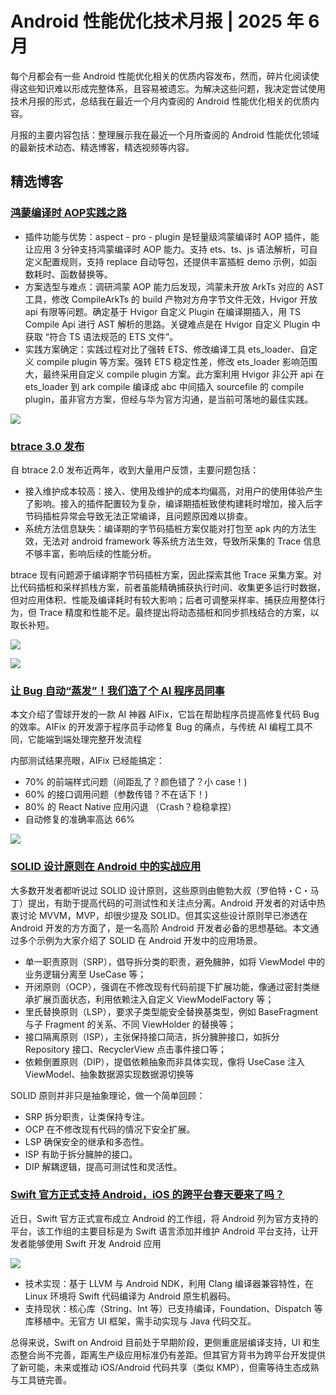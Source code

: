 # Android 性能优化技术月报 | 2025 年 6 月
每个月都会有一些 Android 性能优化相关的优质内容发布，然而，碎片化阅读使得这些知识难以形成完整体系，且容易被遗忘。为解决这些问题，我决定尝试使用技术月报的形式，总结我在最近一个月内查阅的 Android 性能优化相关的优质内容。

月报的主要内容包括：整理展示我在最近一个月所查阅的 Android 性能优化领域的最新技术动态、精选博客，精选视频等内容。

## 精选博客
### [鸿蒙编译时 AOP实践之路](https://juejin.cn/post/7513959746475786275)
- 插件功能与优势：aspect - pro - plugin 是轻量级鸿蒙编译时 AOP 插件，能让应用 3 分钟支持鸿蒙编译时 AOP 能力。支持 ets、ts、js 语法解析，可自定义配置规则，支持 replace 自动导包，还提供丰富插桩 demo 示例，如函数耗时、函数替换等。
- 方案选型与难点：调研鸿蒙 AOP 能力后发现，鸿蒙未开放 ArkTs 对应的 AST 工具，修改 CompileArkTs 的 build 产物对方舟字节文件无效，Hvigor 开放 api 有限等问题。确定基于 Hvigor 自定义 Plugin 在编译期插入，用 TS Compile Api 进行 AST 解析的思路。关键难点是在 Hvigor 自定义 Plugin 中获取 “符合 TS 语法规范的 ETS 文件”。
- 实践方案确定：实践过程对比了强转 ETS、修改编译工具 ets_loader、自定义 compile plugin 等方案。强转 ETS 稳定性差，修改 ets_loader 影响范围大，最终采用自定义 compile plugin 方案。此方案利用 Hvigor 非公开 api 在 ets_loader 到 ark compile 编译成 abc 中间插入 sourcefile 的 compile plugin，虽非官方方案，但经与华为官方沟通，是当前可落地的最佳实践。

![](https://hub.gitmirror.com/raw.githubusercontent.com/RicardoJiang/resource/refs/heads/main/2025/june/p4.webp)

### [btrace 3.0 发布](https://github.com/bytedance/btrace/blob/master/INTRODUCTION.zh-CN.MD)
自 btrace 2.0 发布近两年，收到大量用户反馈，主要问题包括：

- 接入维护成本较高：接入、使用及维护的成本均偏高，对用户的使用体验产生了影响。接入的插件配置较为复杂，编译期插桩致使构建耗时增加，接入后字节码插桩异常会导致无法正常编译，且问题原因难以排查。
- 系统方法信息缺失：编译期的字节码插桩方案仅能对打包至 apk 内的方法生效，无法对 android framework 等系统方法生效，导致所采集的 Trace 信息不够丰富，影响后续的性能分析。

btrace 现有问题源于编译期字节码插桩方案，因此探索其他 Trace 采集方案。对比代码插桩和采样抓栈方案，前者虽能精确捕获执行时间、收集更多运行时数据，但对应用体积、性能及编译耗时有较大影响；后者可调整采样率、捕获应用整体行为，但 Trace 精度和性能不足。最终提出将动态插桩和同步抓栈结合的方案，以取长补短。

![](https://hub.gitmirror.com/raw.githubusercontent.com/RicardoJiang/resource/refs/heads/main/2025/june/p5.png)

![](https://hub.gitmirror.com/raw.githubusercontent.com/RicardoJiang/resource/refs/heads/main/2025/june/p6.png)

### [让 Bug 自动“蒸发”！我们造了个 AI 程序员同事](https://mp.weixin.qq.com/s/nCdudupnT_qO2KQlgi1xnA)
本文介绍了雪球开发的一款 AI 神器 AIFix，它旨在帮助程序员提高修复代码 Bug 的效率。AIFix 的开发源于程序员手动修复 Bug 的痛点，与传统 AI 编程工具不同，它能端到端处理完整开发流程

内部测试结果亮眼，AIFix 已经能搞定：
- 70% 的前端样式问题（间距乱了？颜色错了？小 case！)
- 60% 的接口调用问题（参数传错？不在话下！)
- 80% 的 React Native 应用闪退 （Crash？稳稳拿捏）
- 自动修复的准确率高达 66%

![](https://hub.gitmirror.com/raw.githubusercontent.com/RicardoJiang/resource/refs/heads/main/2025/june/p7.webp)

### [SOLID 设计原则在 Android 中的实战应用](https://mp.weixin.qq.com/s/o4Aj-AnTVl_UkgBBAk3Eqg)
大多数开发者都听说过 SOLID 设计原则，这些原则由鲍勃大叔（罗伯特・C・马丁）提出，有助于提高代码的可测试性和关注点分离。Android 开发者的对话中热衷讨论 MVVM，MVP，却很少提及 SOLID。但其实这些设计原则早已渗透在 Android 开发的方方面了，是一名高阶 Android 开发者必备的思想基础。本文通过多个示例为大家介绍了 SOLID 在 Android 开发中的应用场景。

- 单一职责原则（SRP），倡导拆分类的职责，避免臃肿，如将 ViewModel 中的业务逻辑分离至 UseCase 等；
- 开闭原则（OCP），强调在不修改现有代码前提下扩展功能，像通过密封类继承扩展页面状态，利用依赖注入自定义 ViewModelFactory 等；
- 里氏替换原则（LSP），要求子类型能安全替换基类型，例如 BaseFragment 与子 Fragment 的关系、不同 ViewHolder 的替换等；
- 接口隔离原则（ISP），主张保持接口简洁，拆分臃肿接口，如拆分 Repository 接口、RecyclerView 点击事件接口等；
- 依赖倒置原则（DIP），提倡依赖抽象而非具体实现，像将 UseCase 注入 ViewModel、抽象数据源实现数据源切换等

SOLID 原则并非只是抽象理论，做一个简单回顾：

- SRP 拆分职责，让类保持专注。
- OCP 在不修改现有代码的情况下安全扩展。
- LSP 确保安全的继承和多态性。
- ISP 有助于拆分臃肿的接口。
- DIP 解耦逻辑，提高可测试性和灵活性。

### [Swift 官方正式支持 Android，iOS 的跨平台春天要来了吗？](https://juejin.cn/post/7520063683180199999)
近日，Swift 官方正式宣布成立 Android 的工作组，将 Android 列为官方支持的平台，该工作组的主要目标是为 Swift 语言添加并维护 Android 平台支持，让开发者能够使用 Swift 开发 Android 应用

![](https://hub.gitmirror.com/raw.githubusercontent.com/RicardoJiang/resource/refs/heads/main/2025/june/p8.webp)

- 技术实现：基于 LLVM 与 Android NDK，利用 Clang 编译器兼容特性，在 Linux 环境将 Swift 代码编译为 Android 原生机器码。
- 支持现状：核心库（String、Int 等）已支持编译，Foundation、Dispatch 等库移植中。无官方 UI 框架，需手动实现与 Java 代码交互。

总得来说，Swift on Android 目前处于早期阶段，更侧重底层编译支持，UI 和生态整合尚不完善，距离生产级应用标准仍有差距。但其官方背书为跨平台开发提供了新可能，未来或推动 iOS/Android 代码共享（类似 KMP），但需等待生态成熟与工具链完善。